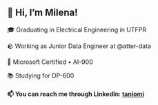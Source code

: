 ## 👋 Hi, I’m Milena!

🎓 Graduating in Electrical Engineering in UTFPR

🪨 Working as Junior Data Engineer at @atter-data

🏅 Microsoft Certified • AI-900

📚 Studying for DP-600

<!---
🗂️ [Portfolio](https://taniomi.github.io/portfolio/)
--->

#### 📫 You can reach me through LinkedIn: [taniomi](https://www.linkedin.com/in/taniomi/)

<!---
taniomi/taniomi is a ✨ special ✨ repository because its `README.md` (this file) appears on your GitHub profile.
You can click the Preview link to take a look at your changes.
--->
